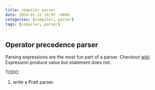 ```yaml
---
title: compiler parser
date: 2024-01-12 14:07 -0800
categories: [compiler, parser]
tags: [compiler, parser]
---
```


## Operator precedence parser

Parsing expressions are the most fun part of a parser. Checkout
[wiki](https://en.wikipedia.org/wiki/Operator-precedence_parser). Expression
produce value but statement does not.

TODO:

1. write a Pratt parser.
